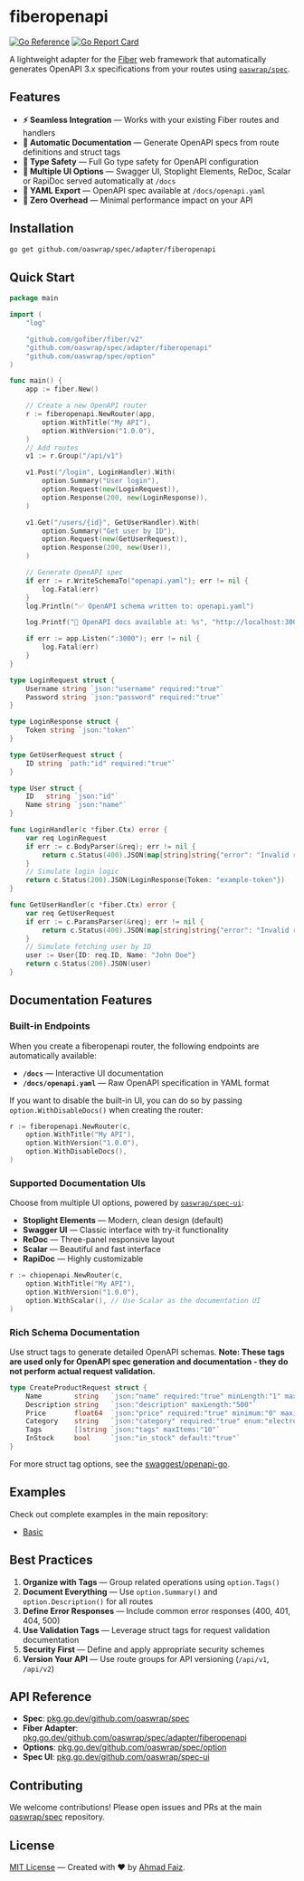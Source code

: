 # fiberopenapi

[![Go Reference](https://pkg.go.dev/badge/github.com/oaswrap/spec/adapter/fiberopenapi.svg)](https://pkg.go.dev/github.com/oaswrap/spec/adapter/fiberopenapi)
[![Go Report Card](https://goreportcard.com/badge/github.com/oaswrap/spec/adapter/fiberopenapi)](https://goreportcard.com/report/github.com/oaswrap/spec/adapter/fiberopenapi)

A lightweight adapter for the [Fiber](https://github.com/gofiber/fiber) web framework that automatically generates OpenAPI 3.x specifications from your routes using [`oaswrap/spec`](https://github.com/oaswrap/spec).

## Features

- **⚡ Seamless Integration** — Works with your existing Fiber routes and handlers
- **📝 Automatic Documentation** — Generate OpenAPI specs from route definitions and struct tags
- **🎯 Type Safety** — Full Go type safety for OpenAPI configuration
- **🔧 Multiple UI Options** — Swagger UI, Stoplight Elements, ReDoc, Scalar or RapiDoc served automatically at `/docs`
- **📄 YAML Export** — OpenAPI spec available at `/docs/openapi.yaml`
- **🚀 Zero Overhead** — Minimal performance impact on your API

## Installation

```bash
go get github.com/oaswrap/spec/adapter/fiberopenapi
```

## Quick Start

```go
package main

import (
	"log"

	"github.com/gofiber/fiber/v2"
	"github.com/oaswrap/spec/adapter/fiberopenapi"
	"github.com/oaswrap/spec/option"
)

func main() {
	app := fiber.New()

	// Create a new OpenAPI router
	r := fiberopenapi.NewRouter(app,
		option.WithTitle("My API"),
		option.WithVersion("1.0.0"),
	)
	// Add routes
	v1 := r.Group("/api/v1")

	v1.Post("/login", LoginHandler).With(
		option.Summary("User login"),
		option.Request(new(LoginRequest)),
		option.Response(200, new(LoginResponse)),
	)

	v1.Get("/users/{id}", GetUserHandler).With(
		option.Summary("Get user by ID"),
		option.Request(new(GetUserRequest)),
		option.Response(200, new(User)),
	)

	// Generate OpenAPI spec
	if err := r.WriteSchemaTo("openapi.yaml"); err != nil {
		log.Fatal(err)
	}
	log.Println("✅ OpenAPI schema written to: openapi.yaml")

	log.Printf("🚀 OpenAPI docs available at: %s", "http://localhost:3000/docs")

	if err := app.Listen(":3000"); err != nil {
		log.Fatal(err)
	}
}

type LoginRequest struct {
	Username string `json:"username" required:"true"`
	Password string `json:"password" required:"true"`
}

type LoginResponse struct {
	Token string `json:"token"`
}

type GetUserRequest struct {
	ID string `path:"id" required:"true"`
}

type User struct {
	ID   string `json:"id"`
	Name string `json:"name"`
}

func LoginHandler(c *fiber.Ctx) error {
	var req LoginRequest
	if err := c.BodyParser(&req); err != nil {
		return c.Status(400).JSON(map[string]string{"error": "Invalid request"})
	}
	// Simulate login logic
	return c.Status(200).JSON(LoginResponse{Token: "example-token"})
}

func GetUserHandler(c *fiber.Ctx) error {
	var req GetUserRequest
	if err := c.ParamsParser(&req); err != nil {
		return c.Status(400).JSON(map[string]string{"error": "Invalid request"})
	}
	// Simulate fetching user by ID
	user := User{ID: req.ID, Name: "John Doe"}
	return c.Status(200).JSON(user)
}
```

## Documentation Features

### Built-in Endpoints
When you create a fiberopenapi router, the following endpoints are automatically available:

- **`/docs`** — Interactive UI documentation
- **`/docs/openapi.yaml`** — Raw OpenAPI specification in YAML format

If you want to disable the built-in UI, you can do so by passing `option.WithDisableDocs()` when creating the router:

```go
r := fiberopenapi.NewRouter(c,
	option.WithTitle("My API"),
	option.WithVersion("1.0.0"),
	option.WithDisableDocs(),
)
```

### Supported Documentation UIs
Choose from multiple UI options, powered by [`oaswrap/spec-ui`](https://github.com/oaswrap/spec-ui):

- **Stoplight Elements** — Modern, clean design (default)
- **Swagger UI** — Classic interface with try-it functionality
- **ReDoc** — Three-panel responsive layout
- **Scalar** — Beautiful and fast interface
- **RapiDoc** — Highly customizable

```go
r := chiopenapi.NewRouter(c,
	option.WithTitle("My API"),
	option.WithVersion("1.0.0"),
	option.WithScalar(), // Use Scalar as the documentation UI
)
```

### Rich Schema Documentation
Use struct tags to generate detailed OpenAPI schemas. **Note: These tags are used only for OpenAPI spec generation and documentation - they do not perform actual request validation.**

```go
type CreateProductRequest struct {
	Name        string   `json:"name" required:"true" minLength:"1" maxLength:"100"`
	Description string   `json:"description" maxLength:"500"`
	Price       float64  `json:"price" required:"true" minimum:"0" maximum:"999999.99"`
	Category    string   `json:"category" required:"true" enum:"electronics,books,clothing"`
	Tags        []string `json:"tags" maxItems:"10"`
	InStock     bool     `json:"in_stock" default:"true"`
}
```

For more struct tag options, see the [swaggest/openapi-go](https://github.com/swaggest/openapi-go?tab=readme-ov-file#features).

## Examples

Check out complete examples in the main repository:
- [Basic](https://github.com/oaswrap/spec/tree/main/examples/adapter/fiberopenapi/basic)

## Best Practices

1. **Organize with Tags** — Group related operations using `option.Tags()`
2. **Document Everything** — Use `option.Summary()` and `option.Description()` for all routes
3. **Define Error Responses** — Include common error responses (400, 401, 404, 500)
4. **Use Validation Tags** — Leverage struct tags for request validation documentation
5. **Security First** — Define and apply appropriate security schemes
6. **Version Your API** — Use route groups for API versioning (`/api/v1`, `/api/v2`)

## API Reference

- **Spec**: [pkg.go.dev/github.com/oaswrap/spec](https://pkg.go.dev/github.com/oaswrap/spec)
- **Fiber Adapter**: [pkg.go.dev/github.com/oaswrap/spec/adapter/fiberopenapi](https://pkg.go.dev/github.com/oaswrap/spec/adapter/fiberopenapi)
- **Options**: [pkg.go.dev/github.com/oaswrap/spec/option](https://pkg.go.dev/github.com/oaswrap/spec/option)
- **Spec UI**: [pkg.go.dev/github.com/oaswrap/spec-ui](https://pkg.go.dev/github.com/oaswrap/spec-ui)

## Contributing

We welcome contributions! Please open issues and PRs at the main [oaswrap/spec](https://github.com/oaswrap/spec) repository.

## License

[MIT License](LICENSE) — Created with ❤️ by [Ahmad Faiz](https://github.com/afkdevs).